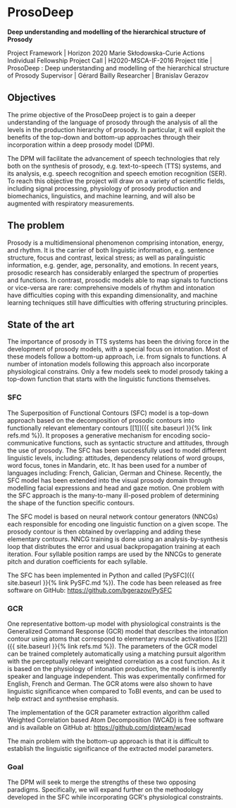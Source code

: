 # ProsoDeep
**Deep understanding and modelling of the hierarchical structure of Prosody**

Project Framework |	Horizon 2020 Marie Skłodowska-Curie Actions Individual Fellowship
Project Call 	| H2020-MSCA-IF-2016
Project title 	| ProsoDeep : Deep understanding and modelling of the hierarchical structure of Prosody
Supervisor 	| Gérard Bailly
Researcher 	| Brаnislаv Gеrаzоv

## Objectives

The prime objective of the ProsoDeep project is to gain a deeper understanding of the language of prosody through the analysis of all the levels in the production hierarchy of prosody. In particular, it will exploit the benefits of the top-down and bottom-up approaches through their incorporation within a deep prosody model (DPM).

The DPM will facilitate the advancement of speech technologies that rely both on the synthesis of prosody, e.g. text-to-speech (TTS) systems, and its analysis, e.g. speech recognition and speech emotion recognition (SER). To reach this objective the project will draw on a variety of scientific fields, including signal processing, physiology of prosody production and biomechanics, linguistics, and machine learning, and will also be augmented with respiratory measurements.

## The problem

Prosody is a multidimensional phenomenon comprising intonation, energy, and rhythm. It is the carrier of both linguistic information, e.g. sentence structure, focus and contrast, lexical stress; as well as paralinguistic information, e.g. gender, age, personality, and emotions. In recent years, prosodic research has considerably enlarged the spectrum of properties and functions. In contrast, prosodic models able to map signals to functions or vice-versa are rare: comprehensive models of rhythm and intonation have difficulties coping with this expanding dimensionality, and machine learning techniques still have difficulties with offering structuring principles.

## State of the art

The importance of prosody in TTS systems has been the driving force in the development of prosody models, with a special focus on intonation. Most of these models follow a bottom-up approach, i.e. from signals to functions. A number of intonation models following this approach also incorporate physiological constrains. Only a few models seek to model prosody taking a top-down function that starts with the linguistic functions themselves.

### SFC

The Superposition of Functional Contours (SFC) model is a top-down approach based on the decomposition of prosodic contours into functionally relevant elementary contours [\[1\]]({{ site.baseurl }}{% link refs.md %}). It proposes a generative mechanism for encoding socio-communicative functions, such as syntactic structure and attitudes, through the use of prosody. The SFC has been successfully used to model different linguistic levels, including: attitudes, dependency relations of word groups, word focus, tones in Mandarin, etc. It has been used for a number of languages including: French, Galician, German and Chinese. Recently, the SFC model has been extended into the visual prosody domain through modelling facial expressions and head and gaze motion. One problem with the SFC approach is the many-to-many ill-posed problem of determining the shape of the function specific contours.

The SFC model is based on neural network contour generators (NNCGs) each responsible for encoding one linguistic function on a given scope. The prosody contour is then obtained by overlapping and adding these elementary contours. NNCG training is done using an analysis-by-synthesis loop that distributes the error and usual backpropagation training at each iteration. Four syllable position ramps are used by the NNCGs to generate pitch and duration coefficients for each syllable.

The SFC has been implemented in Python and called [PySFC]({{ site.baseurl }}{% link PySFC.md %}). The code has been released as free software on GitHub: <https://github.com/bgerazov/PySFC>

### GCR

One representative bottom-up model with physiological constraints is the Generalized Command Response (GCR) model that describes the intonation contour using atoms that correspond to elementary muscle activations [\[2\]]({{ site.baseurl }}{% link refs.md %}). The parameters of the GCR model can be trained completely automatically using a matching pursuit algorithm with the perceptually relevant weighted correlation as a cost function. As it is based on the physiology of intonation production, the model is inherently speaker and language independent. This was experimentally confirmed for English, French and German. The GCR atoms were also shown to have linguistic significance when compared to ToBI events, and can be used to help extract and synthesise emphasis.

The implementation of the GCR parameter extraction algorithm called Weighted Correlation based Atom Decomposition (WCAD) is free software and is available on GitHub at: <https://github.com/dipteam/wcad>

The main problem with the bottom-up approach is that it is difficult to establish the linguistic significance of the extracted model parameters.


### Goal

The DPM will seek to merge the strengths of these two opposing paradigms. Specifically, we will expand further on the methodology developed in the SFC while incorporating GCR's physiological constraints.

